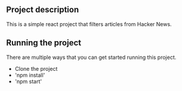 
## Project description

This is a simple react project that filters articles from Hacker News.
## Running the project

There are multiple ways that you can get started running this project.

* Clone the project
* 'npm install'
* 'npm start'

